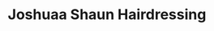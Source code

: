 ---
title: "Joshuaa Shaun Hairdressing"
url: /birmingham/joshuaa-shaun-hairdressing/
shop: hairdresser
---